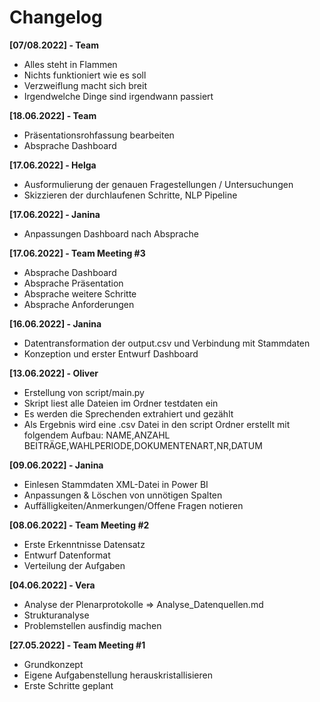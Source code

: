 # Changelog

**[07/08.2022] - Team**
* Alles steht in Flammen
* Nichts funktioniert wie es soll
* Verzweiflung macht sich breit
* Irgendwelche Dinge sind irgendwann passiert 

**[18.06.2022] - Team**
* Präsentationsrohfassung bearbeiten
* Absprache Dashboard

**[17.06.2022] - Helga**
* Ausformulierung der genauen Fragestellungen / Untersuchungen 
* Skizzieren der durchlaufenen Schritte, NLP Pipeline

**[17.06.2022] - Janina**
* Anpassungen Dashboard nach Absprache

**[17.06.2022] - Team Meeting #3**
* Absprache Dashboard
* Absprache Präsentation
* Absprache weitere Schritte
* Absprache Anforderungen

**[16.06.2022] - Janina**
* Datentransformation der output.csv und Verbindung mit Stammdaten
* Konzeption und erster Entwurf Dashboard

**[13.06.2022] - Oliver**
* Erstellung von script/main.py
* Skript liest alle Dateien im Ordner testdaten ein
* Es werden die Sprechenden extrahiert und gezählt
* Als Ergebnis wird eine .csv Datei in den script Ordner erstellt mit folgendem Aufbau: NAME,ANZAHL BEITRÄGE,WAHLPERIODE,DOKUMENTENART,NR,DATUM

**[09.06.2022] - Janina**
* Einlesen Stammdaten XML-Datei in Power BI
* Anpassungen & Löschen von unnötigen Spalten
* Auffälligkeiten/Anmerkungen/Offene Fragen notieren

**[08.06.2022] - Team Meeting #2**
* Erste Erkenntnisse Datensatz
* Entwurf Datenformat
* Verteilung der Aufgaben

**[04.06.2022] - Vera**
* Analyse der Plenarprotokolle => Analyse_Datenquellen.md
* Strukturanalyse
* Problemstellen ausfindig machen

**[27.05.2022] - Team Meeting #1**
* Grundkonzept
* Eigene Aufgabenstellung herauskristallisieren
* Erste Schritte geplant
